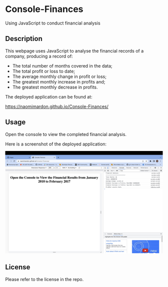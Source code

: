 # Console-Finances
Using JavaScript to conduct financial analysis

## Description 

This webpage uses JavaScript to analyse the financial records of a company, producing a record of:
- The total number of months covered in the data;
- The total profit or loss to date;
- The average monthly change in profit or loss;
- The greatest monthly increase in profits and;
- The greatest monthly decrease in profits.

The deployed application can be found at: 

https://naomimardon.github.io/Console-Finances/


## Usage 

Open the console to view the completed financial analysis.

Here is a screenshot of the deployed application:

![Screenshot of Naomi Mardon’s Console-Finances App](./assets/screenshot.jpeg)


## License

Please refer to the license in the repo.

